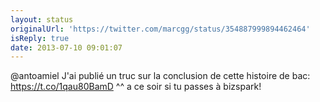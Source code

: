 ```yaml
---
layout: status
originalUrl: 'https://twitter.com/marcgg/status/354887999894462464'
isReply: true
date: 2013-07-10 09:01:07
---
```


@antoamiel J'ai publié un truc sur la conclusion de cette histoire de bac: https://t.co/1qau80BamD ^^ a ce soir si tu passes à bizspark!
